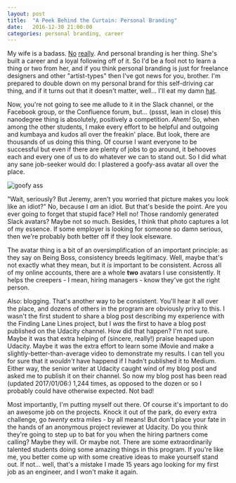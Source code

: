 ```yaml
---
layout: post
title:  "A Peek Behind the Curtain: Personal Branding"
date:   2016-12-30 21:00:00 
categories: personal branding, career
---
```

My wife is a badass. [No](http://braidcreative.com) [really](http://beingboss.club). And personal branding is her thing. She's built a career and a loyal following off of it. So I'd be a fool not to learn a thing or two from her, and if you think personal branding is just for freelance designers and other "artist-types" then I've got news for you, brother. I'm prepared to double down on my personal brand for this self-driving car thing, and if it turns out that it doesn't matter, well... I'll eat my damn [hat](http://www.instructables.com/id/edible-party-hat/).

Now, you're not going to see me allude to it in the Slack channel, or the Facebook group, or the Confluence forum, but... (pssst, lean in close) this nanodegree thing is absolutely, positively a competition. *Ahem!* So, when among the other students, I make every effort to be helpful and outgoing and kumbaya and kudos all over the freakin' place. But look, there are thousands of us doing this thing. Of course I want everyone to be successful but even if there are plenty of jobs to go around, it behooves each and every one of us to do whatever we can to stand out. So I did what any sane job-seeker would do: I plastered a goofy-ass avatar all over the place.

![goofy ass](https://avatars3.githubusercontent.com/u/9954198?v=3&s=200)

"Wait, seriously? But Jeremy, aren't you worried that picture makes you look like an idiot?" No, because I *am* an idiot. But that's beside the point. Are you ever going to forget that stupid face? Hell no! Those randomly generated Slack avatars? Maybe not so much. Besides, I think that photo captures a lot of my essence. If some employer is looking for someone so damn serious, then we're probably both better off if they look elseware.

The avatar thing is a bit of an oversimplification of an important principle: as they say on Being Boss, consistency breeds legitimacy. Well, maybe that's not exactly what they mean, but it *is* important to be consistent. Across all of my online accounts, there are a whole **two** avatars I use consistently. It helps the creepers - I mean, hiring managers - know they've got the right person.

Also: blogging. That's another way to be consistent. You'll hear it all over the place, and dozens of others in the program are obviously privy to this. I wasn't the first student to share a blog post describing my experience with the Finding Lane Lines project, but I *was* the first to have a blog post published on the Udacity channel. How did that happen? I'm not sure. Maybe it was that extra helping of (sincere, really!) praise heaped upon Udacity. Maybe it was the extra effort to learn some iMovie and make a slightly-better-than-average video to demonstrate my results. I can tell you for sure that it *wouldn't* have happend if I hadn't published it to Medium. Either way, the senior writer at Udacity caught wind of my blog post and asked me to publish it on their channel. So now my blog post has been read (updated 2017/01/06:) 1,244 times, as opposed to the dozen or so I probably could have otherwise expected. Not bad!

Most importantly, I'm putting myself out there. Of course it's important to do an awesome job on the projects. Knock it out of the park, do every extra challenge, go *twenty* extra miles - by all means! But don't place your fate in the hands of an anonymous project reviewer at Udacity. Do you think they're going to step up to bat for you when the hiring partners come calling? Maybe they will. Or maybe not. There are some extraordinarily talented students doing some amazing things in this program. If you're like me, you better come up with some creative ideas to make yourself stand out. If not... well, that's a mistake I made 15 years ago looking for my first job as an engineer, and I won't make it again.
